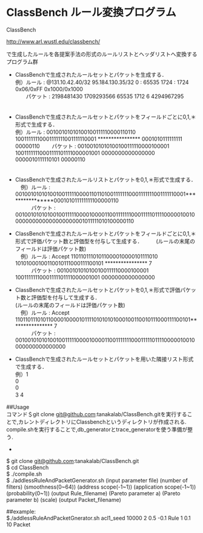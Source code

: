 # ClassBench ルール変換プログラム

ClassBench 

http://www.arl.wustl.edu/classbench/ 

で生成したルールを各提案手法の形式のルールリストとヘッダリストへ変換するプログラム群　　

* ClassBenchで生成されたルールセットとパケットを生成する．     
例）ルール   : @131.10.42.40/32	 95.184.130.35/32	 0 : 65535	 1724 : 1724	 0x06/0xFF	 0x1000/0x1000       
　　パケット : 2198481430 	1709293566	 65535	 1712	 6 	4294967295      
　

* ClassBenchで生成されたルールセットとパケットをフィールドごとに0,1,＊形式で生成する．       
例）ルール   : 00100101010100100111110000110110  10011111110001111111001111110001  ****************  0001010111111111  00000110
　　パケット : 00100101010100100111110000100001  10011111110001111101111000001001  0000000000000000  0000010111110101  00000110   
　　

* ClassBenchで生成されたルールリストとパケットを0,1,＊形式で生成する．  
　例）ルール   : 0010010101010010011111000011011010011111110001111111001111110001****************000101011111111100000110      
　　　パケット : 00100101010100100111110000100001100111111100011111011110000010010000000000000000000001011111010100000110            


* ClassBenchで生成されたルールセットとパケットをフィールドごとに0,1,＊形式で評価パケット数と評価型を付与して生成する．    　
　(ルールの末尾のフィールドは評価パケット数)    
　例）ルール   : Accept	 11011011101011000010000101111010  10101000100110010111000111100101  ****************  7    
　　　パケット : 00100101010100100111110000100001  10011111110001111101111000001001  0000000000000000     

* ClassBenchで生成されたルールセットとパケットを0,1,＊形式で評価パケット数と評価型を付与して生成する．   
 (ルールの末尾のフィールドは評価パケット数)    
　例）ルール   : Accept	1101101110101100001000010111101010101000100110010111000111100101**************** 7     
　　　パケット : 00100101010100100111110000100001100111111100011111011110000010010000000000000000    


* ClassBenchで生成されたルールセットとパケットを用いた隣接リスト形式で生成する．    
例）1    
    0   
    0   
    3 4   　　


##Usage   
コマンド＄git clone git@github.com:tanakalab/ClassBench.gitを実行することで,カレントディレクトリにClassbenchというディレクトリが作成される.　　
compile.shを実行することで,db_generatorとtrace_generatorを使う準備が整う.     

* 

$ git clone git@github.com:tanakalab/ClassBench.git  
$ cd ClassBench    
$ ./compile.sh   
$ ./addlessRuleAndPacketGenerator.sh  (input parameter file) (number of filters) (smoothness(0~64)) (address scope(-1~1)) (application scope(-1~1)) (probability(0~1)) (output Rule_filename) (Pareto parameter a) (Pareto parameter b) (scale) (output Packet_filename)  

##example:   
$./addlessRuleAndPacketGnerator.sh acl1_seed 10000 2 0.5 -0.1 Rule 1 0.1 10 Packet  

